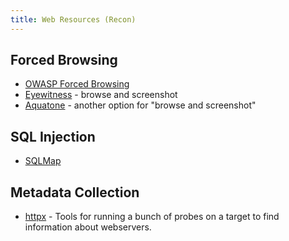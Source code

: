 ```yaml
---
title: Web Resources (Recon)
---
```


## Forced Browsing

* [OWASP Forced
  Browsing](https://owasp.org/www-community/attacks/Forced_browsing)
* [Eyewitness](https://github.com/FortyNorthSecurity/EyeWitness) -
  browse and screenshot
* [Aquatone](https://github.com/michenriksen/aquatone) -
  another option for "browse and screenshot"

## SQL Injection

* [SQLMap](https://github.com/sqlmapproject/sqlmap)

## Metadata Collection

* [httpx](https://github.com/projectdiscovery/httpx) - Tools for running a bunch
  of probes on a target to find information about webservers.
